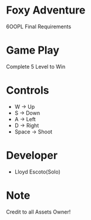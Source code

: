# Foxy Adventure
6OOPL Final Requirements

# Game Play
Complete 5 Level to Win

# Controls
- W -> Up
- S -> Down
- A -> Left
- D -> Right
- Space -> Shoot

# Developer
- Lloyd Escoto(Solo)

# Note 
Credit to all Assets Owner!

